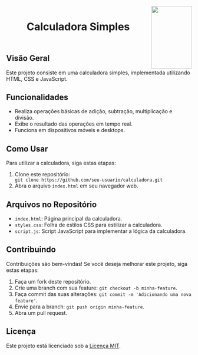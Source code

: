 <!DOCTYPE html>
<html lang="en">
<head>
    <meta charset="UTF-8">
    <meta name="viewport" content="width=device-width, initial-scale=1.0">
</head>
<body>
 <div>
        <img align="right" width="110" height="170" src="https://assecom.ufersa.edu.br/wp-content/uploads/sites/24/2014/09/PNG-bras%C3%A3o-Ufersa.png">
    </div>
    <header>
        <h1>Calculadora Simples</h1>
    </header>
    <main>
        <section>
            <h2>Visão Geral</h2>
            <p>Este projeto consiste em uma calculadora simples, implementada utilizando HTML, CSS e JavaScript.</p>
        </section>
        <section>
            <h2>Funcionalidades</h2>
            <ul>
                <li>Realiza operações básicas de adição, subtração, multiplicação e divisão.</li>
                <li>Exibe o resultado das operações em tempo real.</li>
                <li>Funciona em dispositivos móveis e desktops.</li>
            </ul>
        </section>
        <section>
            <h2>Como Usar</h2>
            <p>Para utilizar a calculadora, siga estas etapas:</p>
            <ol>
                <li>Clone este repositório:</li>
                <code>git clone https://github.com/seu-usuario/calculadora.git</code>
                <li>Abra o arquivo <code>index.html</code> em seu navegador web.</li>
            </ol>
        </section>
        <section>
            <h2>Arquivos no Repositório</h2>
            <ul>
                <li><code>index.html</code>: Página principal da calculadora.</li>
                <li><code>styles.css</code>: Folha de estilos CSS para estilizar a calculadora.</li>
                <li><code>script.js</code>: Script JavaScript para implementar a lógica da calculadora.</li>
            </ul>
        </section>
        <section>
            <h2>Contribuindo</h2>
            <p>Contribuições são bem-vindas! Se você deseja melhorar este projeto, siga estas etapas:</p>
            <ol>
                <li>Faça um fork deste repositório.</li>
                <li>Crie uma branch com sua feature: <code>git checkout -b minha-feature</code>.</li>
                <li>Faça commit das suas alterações: <code>git commit -m 'Adicionando uma nova feature'</code>.</li>
                <li>Envie para a branch: <code>git push origin minha-feature</code>.</li>
                <li>Abra um pull request.</li>
            </ol>
        </section>
        <section>
            <h2>Licença</h2>
            <p>Este projeto está licenciado sob a <a href="LICENSE">Licença MIT</a>.</p>
        </section>
    </main>
</body>
</html>
